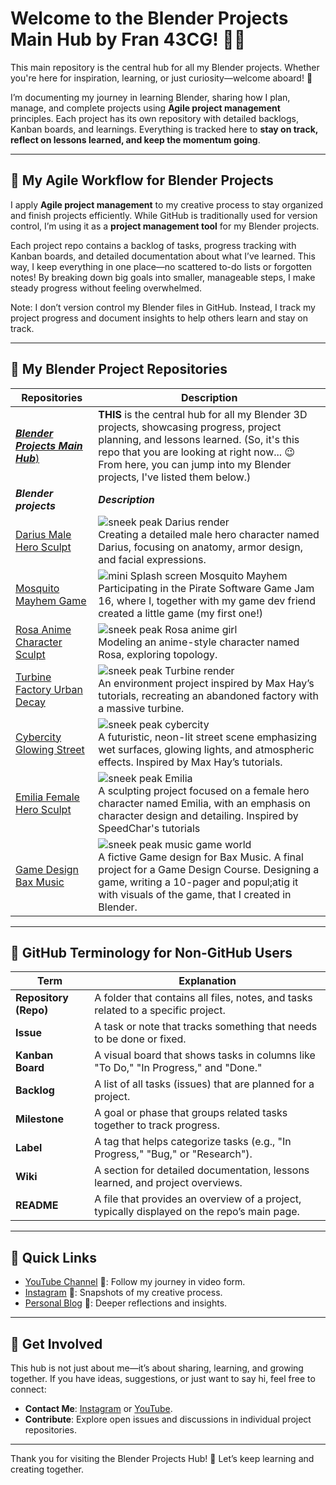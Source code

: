 # Welcome to the Blender Projects Main Hub by Fran 43CG! 🎨✨

This main repository is the central hub for all my Blender projects. Whether you're here for inspiration, learning, or just curiosity—welcome aboard! 🚀  

I’m documenting my journey in learning Blender, sharing how I plan, manage, and complete projects using **Agile project management** principles. Each project has its own repository with detailed backlogs, Kanban boards, and learnings. Everything is tracked here to **stay on track, reflect on lessons learned, and keep the momentum going**.

---

## 🚀 My Agile Workflow for Blender Projects

I apply **Agile project management** to my creative process to stay organized and finish projects efficiently. While GitHub is traditionally used for version control, I’m using it as a **project management tool** for my Blender projects.  

Each project repo contains a backlog of tasks, progress tracking with Kanban boards, and detailed documentation about what I’ve learned. This way, I keep everything in one place—no scattered to-do lists or forgotten notes! By breaking down big goals into smaller, manageable steps, I make steady progress without feeling overwhelmed.

Note: I don’t version control my Blender files in GitHub. Instead, I track my project progress and document insights to help others learn and stay on track.

---

## 📂 My Blender Project Repositories

| **Repositories** | **Description** |
|------------------|-----------------|
| [**_Blender Projects Main Hub_**)](https://github.com/ux-fran/blender-projects) | **THIS** is the central hub for all my Blender 3D projects, showcasing progress, project planning, and lessons learned. (So, it's this repo that you are looking at right now... 😉 From here, you can jump into my Blender projects, I've listed them below.) |
| **_Blender projects_** | **_Description_** |
| [Darius Male Hero Sculpt](https://github.com/ux-fran/darius-male-hero-sculpt-repo) | ![sneek peak Darius render](https://github.com/user-attachments/assets/00a43ace-86d7-4c82-a3de-58187a7df87a) <br> Creating a detailed male hero character named Darius, focusing on anatomy, armor design, and facial expressions. | 
| [Mosquito Mayhem Game](https://github.com/ux-fran/mosquito-mayhem-game) | ![mini Splash screen Mosquito Mayhem](https://github.com/user-attachments/assets/ac0cb4da-f338-400e-870b-8126a7586f6e) <br> Participating in the Pirate Software Game Jam 16, where I, together with my game dev friend created a little game (my first one!) |
| [Rosa Anime Character Sculpt](https://github.com/ux-fran/rosa-anime-character-repo) | ![sneek peak Rosa anime girl](https://github.com/user-attachments/assets/e891ef88-9c63-4ad1-a36b-f5d2b32bd8be) <br> Modeling an anime-style character named Rosa, exploring topology. |
| [Turbine Factory Urban Decay](https://github.com/ux-fran/turbine-factory-urban-decay-repo) | ![sneek peak Turbine render](https://github.com/user-attachments/assets/1adc2440-74db-47c5-8bae-7fbd0dd75a68) <br> An environment project inspired by Max Hay’s tutorials, recreating an abandoned factory with a massive turbine. |
| [Cybercity Glowing Street](https://github.com/ux-fran/cybercity-glowing-street-repo) | ![sneek peak cybercity](https://github.com/user-attachments/assets/1036cbc7-7179-485d-8d14-aa7f668067d1) <br> A futuristic, neon-lit street scene emphasizing wet surfaces, glowing lights, and atmospheric effects. Inspired by Max Hay’s tutorials. |
| [Emilia Female Hero Sculpt](https://github.com/ux-fran/emilia-female-hero-sculpt-repo) | ![sneek peak Emilia](https://github.com/user-attachments/assets/dcd98b8f-e1b1-4c46-961f-1c395c51e2c0) <br> A sculpting project focused on a female hero character named Emilia, with an emphasis on character design and detailing. Inspired by SpeedChar's tutorials |
| [Game Design Bax Music](https://github.com/ux-fran/game-design-bax-music-repo) | ![sneek peak music game world](https://github.com/user-attachments/assets/beba907d-3ccb-47f6-b139-dcf602b19c10) <br> A fictive Game design for Bax Music. A final project for a Game Design Course. Designing a game, writing a 10-pager and popul;atig it with visuals of the game, that I created in Blender. |

---

## 🧰 GitHub Terminology for Non-GitHub Users

| **Term**          | **Explanation**                                                                 |
|-------------------|---------------------------------------------------------------------------------|
| **Repository (Repo)** | A folder that contains all files, notes, and tasks related to a specific project. |
| **Issue**         | A task or note that tracks something that needs to be done or fixed.              |
| **Kanban Board**  | A visual board that shows tasks in columns like "To Do," "In Progress," and "Done." |
| **Backlog**       | A list of all tasks (issues) that are planned for a project.                      |
| **Milestone**     | A goal or phase that groups related tasks together to track progress.             |
| **Label**         | A tag that helps categorize tasks (e.g., "In Progress," "Bug," or "Research").    |
| **Wiki**          | A section for detailed documentation, lessons learned, and project overviews.     |
| **README**        | A file that provides an overview of a project, typically displayed on the repo’s main page. |

---
## 🔗 Quick Links

- [YouTube Channel](https://www.youtube.com/@Fran43CG) 🎥: Follow my journey in video form.
- [Instagram](https://www.instagram.com/fran43cg/) 📸: Snapshots of my creative process.
- [Personal Blog](https://www.fran43cg.com) 📝: Deeper reflections and insights.

---

## 🤝 Get Involved

This hub is not just about me—it’s about sharing, learning, and growing together. If you have ideas, suggestions, or just want to say hi, feel free to connect:

- **Contact Me**: [Instagram](https://www.instagram.com/fran43cg/) or [YouTube](https://www.youtube.com/@Fran43CG).
- **Contribute**: Explore open issues and discussions in individual project repositories.

---

Thank you for visiting the Blender Projects Hub! 🌟 Let’s keep learning and creating together.
